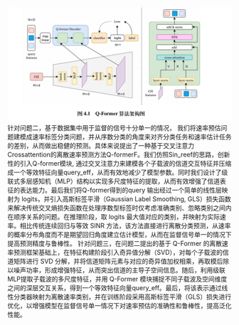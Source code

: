 ![qformer](qformer.png)
针对问题二，基于数据集中用于监督的信号十分单一的情况， 我们将速率预估问题建模成速率标签分类问题，并从序数分类的角度来对齐分类任务和速率估计任务的差别，从而做出稳健的预测。具体来说提出了一种基于交叉注意力Crossattention的离散速率预测方法Q-formerF。我们仿照Sin_reef的思路，创新性的引入Q-former模块, 通过交叉注意力来建模各个子载波的信道交互特征并压缩成一个等效特征向量query_eff，从而有效地减少了模型参数。同时我们设计了级联式多层感知机（MLP）结构以实现多尺度特征的提取，从而有效增强了信道表征的表达能力。最后我们将Q-former得到的query 输出经过一个简单的线性层映射为 logits，并引入高斯标签平滑（Gaussian Label Smoothing, GLS）损失函数来解决传统交叉熵损失函数在处理序数型标签时仅考虑准确类别、忽略类别之间内在顺序关系的问题。在推理阶段，取 logits 最大值对应的类别，并映射为实际速率。相比传统连续回归与等效 SINR 方法，该方法直接进行离散分类预测，从速率的概率分布角度而不是期望回归角度建立估计模型，从而在监督信号单一的情况下提高预测精度与鲁棒性。
针对问题三，在问题二提出的基于 Q-Former 的离散速率预测框架基础上，在特征构建阶段引入奇异值分解（SVD），对每个子载波的信道矩阵进行 SVD 分解，并将信道矩阵元素与对应的奇异值加权相乘，再取模后除以噪声功率，形成增强特征，从而突出信道的主导子空间信息。随后，利用级联MLP提取子载波的多尺度特征，并用 Q-Former 模块捕捉不同子载波及空间维度之间的深层交互关系，得到一个等效特征向量query_eff。最后，将该表示通过线性分类器映射为离散速率类别，并在训练阶段采用高斯标签平滑（GLS）损失进行优化，以增强模型在监督信号单一情况下对速率预估的准确性和鲁棒性，提高泛化性能。

